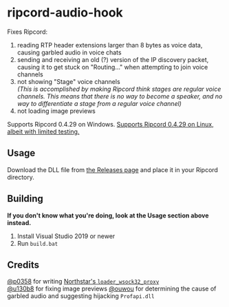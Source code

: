 # ripcord-audio-hook
Fixes Ripcord:
1. reading RTP header extensions larger than 8 bytes as voice data, causing garbled audio in voice chats
2. sending and receiving an old (?) version of the IP discovery packet, causing it to get stuck on "Routing..." when attempting to join voice channels
3. not showing "Stage" voice channels  
   *(This is accomplished by making Ripcord think stages are regular voice channels. This means that there is no way to become a speaker, and no way to differentiate a stage from a regular voice channel)*
4. not loading image previews

Supports Ripcord 0.4.29 on Windows. [Supports Ripcord 0.4.29 on Linux, albeit with limited testing.](https://github.com/geniiii/ripcord-audio-hook/tree/linux)

## Usage
Download the DLL file from [the Releases page](https://github.com/geniiii/ripcord-audio-hook/releases) and place it in your Ripcord directory.

## Building
**If you don't know what you're doing, look at the Usage section above instead.**
1. Install Visual Studio 2019 or newer
2. Run `build.bat`

## Credits
[@p0358](https://github.com/p0358) for writing [Northstar's `loader_wsock32_proxy`](https://github.com/R2Northstar/NorthstarLauncher/tree/main/loader_wsock32_proxy)  
[@u130b8](https://github.com/u130b8) for fixing image previews
[@ouwou](https://github.com/ouwou) for determining the cause of garbled audio and suggesting hijacking `Profapi.dll`